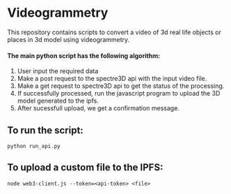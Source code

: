 # Videogrammetry

This repository contains scripts to convert a video of 3d real life objects or places in 3d model using videogrammetry.

#### The main python script has the following algorithm:
1. User input the required data
2. Make a post request to the spectre3D api with the input video file.
3. Make a get request to spectre3D api to get the status of the processing.
4. If successfully processed, run the javascript program to upload the 3D model generated to the ipfs.
5. After sucessfull upload, we get a confirmation message. 

## To run the script:
    python run_api.py

## To upload a custom file to the IPFS:
    node web3-client.js --token=<api-token> <file>
